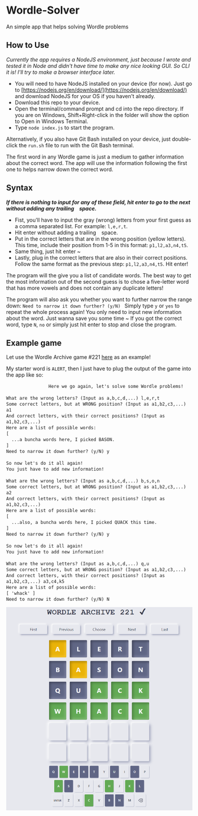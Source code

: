 # Wordle-Solver
An simple app that helps solving Wordle problems

## How to Use
*Currently the app requires a NodeJS environment, just because I wrote and tested it in Node and didn't have time to make any nice looking GUI. So CLI it is! I'll try to make a browser interface later.*

- You will need to have NodeJS installed on your device (for now). Just go to [https://nodejs.org/en/download/](https://nodejs.org/en/download/) and download NodeJS for your OS if you haven't already.
- Download this repo to your device.
- Open the terminal/command prompt and cd into the repo directory. If you are on Windows, Shift+Right-click in the folder will show the option to Open in Windows Terminal.
- Type `node index.js` to start the program.

Alternatively, if you also have Git Bash installed on your device, just double-click the `run.sh` file to run with the Git Bash terminal.

The first word in any Wordle game is just a medium to gather information about the correct word. The app will use the information following the first one to helps narrow down the correct word.

## Syntax
***If there is nothing to input for any of these field, hit enter to go to the next without adding any trailing ` ` space.***
- Fist, you'll have to input the gray (wrong) letters from your first guess as a comma separated list. For example: `l,e,r,t`.
- Hit enter without adding a trailing ` ` space.
- Put in the correct letters that are in the wrong position (yellow letters). This time, include their position from 1-5 in this format: `p1,l2,a3,n4,t5`.
- Same thing, just hit enter ~
- Lastly, plug in the correct letters that are also in their correct positions. Follow the same format as the previous step: `p1,l2,a3,n4,t5`. Hit enter!

The program will the give you a list of candidate words. The best way to get the most information out of the second guess is to chose a five-letter word that has more vowels and does not contain any duplicate letters! 

The program will also ask you whether you want to further narrow the range down:
`Need to narrow it down further? (y/N) `
Simply type `y` or `yes` to repeat the whole process again! You only need to input new information about the word. Just wanna save you some time ~
If you got the correct word, type `N`, `no` or simply just hit enter to stop and close the program.

## Example game
Let use the Wordle Archive game #221 [here](https://www.devangthakkar.com/wordle_archive/?221) as an example!

My starter word is `ALERT`, then I just have to plug the output of the game into the app like so:
```
                Here we go again, let's solve some Wordle problems!

What are the wrong letters? (Input as a,b,c,d,...) l,e,r,t
Some correct letters, but at WRONG position? (Input as a1,b2,c3,...) a1
And correct letters, with their correct positions? (Input as a1,b2,c3,...)
Here are a list of possible words:
[
  ...a buncha words here, I picked BASON.
]
Need to narrow it down further? (y/N) y

So now let's do it all again!
You just have to add new information!

What are the wrong letters? (Input as a,b,c,d,...) b,s,o,n
Some correct letters, but at WRONG position? (Input as a1,b2,c3,...) a2
And correct letters, with their correct positions? (Input as a1,b2,c3,...)
Here are a list of possible words:
[
  ...also, a buncha words here, I picked QUACK this time.
]
Need to narrow it down further? (y/N) y

So now let's do it all again!
You just have to add new information!

What are the wrong letters? (Input as a,b,c,d,...) q,u
Some correct letters, but at WRONG position? (Input as a1,b2,c3,...)
And correct letters, with their correct positions? (Input as a1,b2,c3,...) a3,c4,k5
Here are a list of possible words:
[ 'whack' ]
Need to narrow it down further? (y/N) N
```
![Wordle Archive game #221 example](https://raw.githubusercontent.com/codynhanpham/wordle-solver/main/demo.png)
